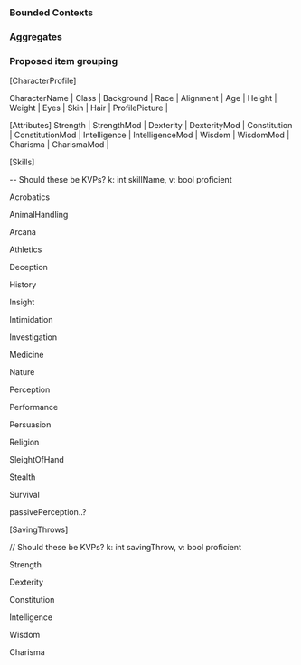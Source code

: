 ### Bounded Contexts

### Aggregates

### Proposed item grouping
[CharacterProfile]

CharacterName |
Class |
Background |
Race |
Alignment |
Age |
Height |
Weight |
Eyes |
Skin |
Hair |
ProfilePicture |


[Attributes]
Strength |
StrengthMod |
Dexterity |
DexterityMod |
Constitution |
ConstitutionMod |
Intelligence |
IntelligenceMod |
Wisdom |
WisdomMod |
Charisma |
CharismaMod |


[Skills]

-- Should these be KVPs? k: int skillName, v: bool proficient

Acrobatics

AnimalHandling

Arcana

Athletics

Deception

History

Insight

Intimidation

Investigation

Medicine

Nature

Perception

Performance

Persuasion

Religion

SleightOfHand

Stealth

Survival

passivePerception..? 


[SavingThrows]

// Should these be KVPs? k: int savingThrow, v: bool proficient

Strength

Dexterity

Constitution

Intelligence

Wisdom

Charisma

